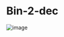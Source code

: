 # Bin-2-dec
![image](https://user-images.githubusercontent.com/90915784/165952411-f385db84-2a35-4ab7-a7bd-e8dd59d8158d.png)
